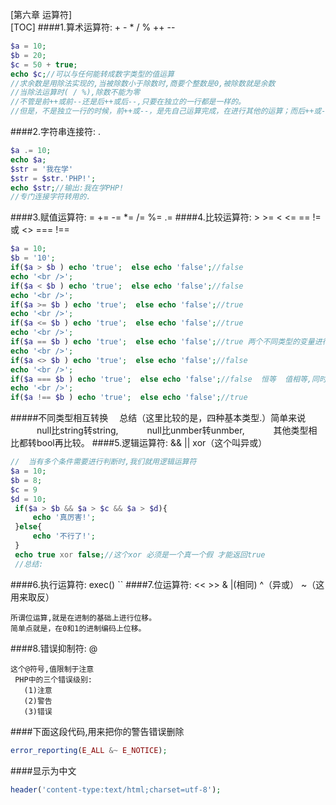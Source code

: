 [第六章 运算符]    
[TOC]
####1.算术运算符: + - * / % ++ --
```php
$a = 10;
$b = 20;
$c = 50 + true;
echo $c;//可以与任何能转成数字类型的值运算
//求余数是用除法实现的,当被除数小于除数时,商要个整数是0,被除数就是余数
//当除法运算时( / %),除数不能为零
//不管是前++或前--还是后++或后--,只要在独立的一行都是一样的。
//但是，不是独立一行的时候，前++或--，是先自己运算完成，在进行其他的运算；而后++或--，就是等你公式先算完，再来加上这个值
```
####2.字符串连接符: .
```php
$a .= 10;
echo $a;
$str = '我在学'
$str = $str.'PHP!';
echo $str;//输出:我在学PHP!
//专门连接字符转用的.
```
####3.赋值运算符: = += -= *= /= %= .=
####4.比较运算符: > >= < <= == != 或 <> === !==
```php
$a = 10;
$b = '10';
if($a > $b ) echo 'true';  else echo 'false';//false
echo '<br />';
if($a < $b ) echo 'true';  else echo 'false';//false
echo '<br />';
if($a >= $b ) echo 'true';  else echo 'false';//true
echo '<br />';
if($a <= $b ) echo 'true';  else echo 'false';//true
echo '<br />';
if($a == $b ) echo 'true';  else echo 'false';//true 两个不同类型的变量进行比较时,会自动转换
echo '<br />';
if($a <> $b ) echo 'true';  else echo 'false';//false
echo '<br />';
if($a === $b ) echo 'true';  else echo 'false';//false  恒等  值相等,同时类型也要相等
echo '<br />';
if($a !== $b ) echo 'true';  else echo 'false';//true 
```
#####不同类型相互转换
&emsp;总结（这里比较的是，四种基本类型.）简单来说
&emsp;&emsp;&emsp;null比string转string,
&emsp;&emsp;&emsp;null比unmber转unmber,
&emsp;&emsp;&emsp;其他类型相比都转bool再比较。
####5.逻辑运算符: && || xor（这个叫异或）
```php
//  当有多个条件需要进行判断时,我们就用逻辑运算符
$a = 10;
$b = 8;
$c = 9
$d = 10;
 if($a > $b && $a > $c && $a > $d){
     echo '真厉害!';
 }else{
     echo '不行了!';
 }
 echo true xor false;//这个xor 必须是一个真一个假 才能返回true
 //总结:    
```
####6.执行运算符: exec() ``
####7.位运算符: << >> & |(相同) ^（异或） ~（这用来取反）
```
所谓位运算,就是在进制的基础上进行位移。
简单点就是，在0和1的进制编码上位移。
```
####8.错误抑制符: @ 
```
这个@符号,值限制于注意
 PHP中的三个错误级别:
   (1)注意
   (2)警告
   (3)错误
```
####下面这段代码,用来把你的警告错误删除
```php
error_reporting(E_ALL &~ E_NOTICE);
```
####显示为中文
```php
header('content-type:text/html;charset=utf-8');
```





